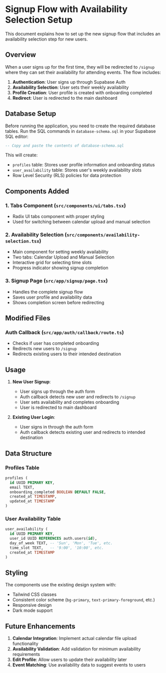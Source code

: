 # Signup Flow with Availability Selection Setup

This document explains how to set up the new signup flow that includes an availability selection step for new users.

## Overview

When a user signs up for the first time, they will be redirected to `/signup` where they can set their availability for attending events. The flow includes:

1. **Authentication**: User signs up through Supabase Auth
2. **Availability Selection**: User sets their weekly availability
3. **Profile Creation**: User profile is created with onboarding completed
4. **Redirect**: User is redirected to the main dashboard

## Database Setup

Before running the application, you need to create the required database tables. Run the SQL commands in `database-schema.sql` in your Supabase SQL editor:

```sql
-- Copy and paste the contents of database-schema.sql
```

This will create:
- `profiles` table: Stores user profile information and onboarding status
- `user_availability` table: Stores user's weekly availability slots
- Row Level Security (RLS) policies for data protection

## Components Added

### 1. Tabs Component (`src/components/ui/tabs.tsx`)
- Radix UI tabs component with proper styling
- Used for switching between calendar upload and manual selection

### 2. Availability Selection (`src/components/availability-selection.tsx`)
- Main component for setting weekly availability
- Two tabs: Calendar Upload and Manual Selection
- Interactive grid for selecting time slots
- Progress indicator showing signup completion

### 3. Signup Page (`src/app/signup/page.tsx`)
- Handles the complete signup flow
- Saves user profile and availability data
- Shows completion screen before redirecting

## Modified Files

### Auth Callback (`src/app/auth/callback/route.ts`)
- Checks if user has completed onboarding
- Redirects new users to `/signup`
- Redirects existing users to their intended destination

## Usage

1. **New User Signup**:
   - User signs up through the auth form
   - Auth callback detects new user and redirects to `/signup`
   - User sets availability and completes onboarding
   - User is redirected to main dashboard

2. **Existing User Login**:
   - User signs in through the auth form
   - Auth callback detects existing user and redirects to intended destination

## Data Structure

### Profiles Table
```sql
profiles (
  id UUID PRIMARY KEY,
  email TEXT,
  onboarding_completed BOOLEAN DEFAULT FALSE,
  created_at TIMESTAMP,
  updated_at TIMESTAMP
)
```

### User Availability Table
```sql
user_availability (
  id UUID PRIMARY KEY,
  user_id UUID REFERENCES auth.users(id),
  day_of_week TEXT, -- 'Sun', 'Mon', 'Tue', etc.
  time_slot TEXT,   -- '9:00', '10:00', etc.
  created_at TIMESTAMP
)
```

## Styling

The components use the existing design system with:
- Tailwind CSS classes
- Consistent color scheme (`bg-primary`, `text-primary-foreground`, etc.)
- Responsive design
- Dark mode support

## Future Enhancements

1. **Calendar Integration**: Implement actual calendar file upload functionality
2. **Availability Validation**: Add validation for minimum availability requirements
3. **Edit Profile**: Allow users to update their availability later
4. **Event Matching**: Use availability data to suggest events to users
